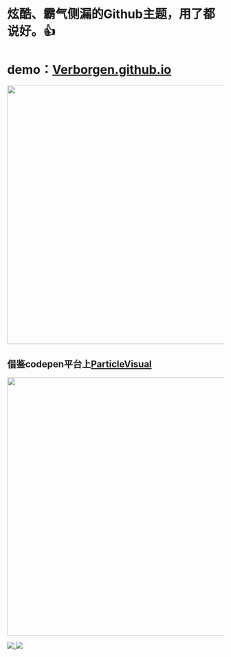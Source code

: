 
# 炫酷、霸气侧漏的Github主题，用了都说好。👍

# demo：[Verborgen.github.io](https://verborgen.github.io/)

<img src="https://cdn.jsdelivr.net/gh/Verborgen/PicGo@main//%E5%B8%83%E5%8A%A0%E8%BF%AA.png" width="600px">

## 借鉴codepen平台上[ParticleVisual](https://codepen.io/y_endo/pen/gObOxoM)

<img src="https://cdn.jsdelivr.net/gh/Verborgen/PicGo@main//f%20i%20g%20e%20r.png" width="600px">

[![](https://img.shields.io/badge/author-Jueee-green),![](https://img.shields.io/badge/just%20the%20message-8A2BE2" )](https://verborgen.github.io/)






